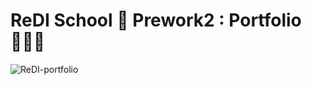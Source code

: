 # ReDI School 🐢 Prework2 : Portfolio 👩🏻‍💻

![ReDI-portfolio](https://github.com/user-attachments/assets/19235753-6dfc-449e-96b8-2d6ce39cebca)
